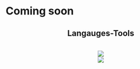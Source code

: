# Coming soon

<h2 align="center"> Langauges-Tools </h2>
<br/>
<div align="center">
  <a href="http://skillicons.dev">
    <img src=http://skillicons.dev/icons?i=python,c,cs,dotnet,unity,java,kotlin,mysql /><br>
    <img src=http://skillicons.dev/icons?i=html,css,javascript,php /><br>
  </a>    
</div>
